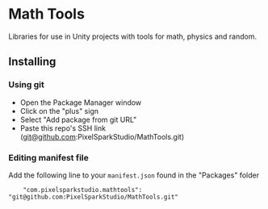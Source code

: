 # Math Tools

Libraries for use in Unity projects with tools for math, physics and random.

## Installing

### Using git

- Open the Package Manager window
- Click on the "plus" sign
- Select "Add package from git URL"
- Paste this repo's SSH link (git@github.com:PixelSparkStudio/MathTools.git)

### Editing manifest file

Add the following line to your `manifest.json` found in the "Packages" folder

`    "com.pixelsparkstudio.mathtools": "git@github.com:PixelSparkStudio/MathTools.git"`
